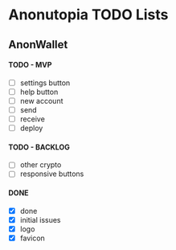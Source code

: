 # Anonutopia TODO Lists

## AnonWallet

#### TODO - MVP

- [ ] settings button
- [ ] help button
- [ ] new account
- [ ] send
- [ ] receive
- [ ] deploy

#### TODO - BACKLOG

- [ ] other crypto
- [ ] responsive buttons

#### DONE

- [x] done
- [x] initial issues
- [x] logo
- [x] favicon
